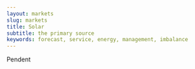 ```yaml
---
layout: markets
slug: markets
title: Solar
subtitle: the primary source
keywords: forecast, service, energy, management, imbalance
---
```


Pendent